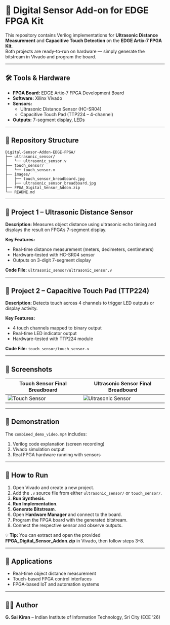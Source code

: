 # 🔌 Digital Sensor Add-on for EDGE FPGA Kit

This repository contains Verilog implementations for **Ultrasonic Distance Measurement** and **Capacitive Touch Detection** on the **EDGE Artix-7 FPGA Kit**.  
Both projects are ready-to-run on hardware — simply generate the bitstream in Vivado and program the board.

---

## 🛠 Tools & Hardware
- **FPGA Board:** EDGE Artix-7 FPGA Development Board
- **Software:** Xilinx Vivado
- **Sensors:**
  - Ultrasonic Distance Sensor (HC-SR04)
  - Capacitive Touch Pad (TTP224 – 4-channel)
- **Outputs:** 7-segment display, LEDs

---

## 📂 Repository Structure
```plaintext
Digital-Sensor-Addon-EDGE-FPGA/
├── ultrasonic_sensor/
│   └── ultrasonic_sensor.v
├── touch_sensor/
│   └── touch_sensor.v
├── images/
│   ├── touch_sensor_breadboard.jpg
│   ├── ultrasonic_sensor_breadboard.jpg
├── FPGA_Digital_Sensor_Addon.zip
└── README.md

```


---

## 📌 Project 1 – Ultrasonic Distance Sensor
**Description:** Measures object distance using ultrasonic echo timing and displays the result on FPGA’s 7-segment display.

**Key Features:**
- Real-time distance measurement (meters, decimeters, centimeters)
- Hardware-tested with HC-SR04 sensor
- Outputs on 3-digit 7-segment display

**Code File:** `ultrasonic_sensor/ultrasonic_sensor.v`

---

## 📌 Project 2 – Capacitive Touch Pad (TTP224)
**Description:** Detects touch across 4 channels to trigger LED outputs or display activity.

**Key Features:**
- 4 touch channels mapped to binary output
- Real-time LED indicator output
- Hardware-tested with TTP224 module

**Code File:** `touch_sensor/touch_sensor.v`

---

## 📸 Screenshots

| Touch Sensor Final Breadboard | Ultrasonic Sensor Final Breadboard |
|--------------------------------|------------------------------------|
| ![Touch Sensor](images/touch_sensor_breadboard.jpg) | ![Ultrasonic Sensor](images/ultrasonic_sensor_breadboard.jpg) |

---

## 🎥 Demonstration
The `combined_demo_video.mp4` includes:
1. Verilog code explanation (screen recording)
2. Vivado simulation output
3. Real FPGA hardware running with sensors

---

## 🚀 How to Run
1. Open Vivado and create a new project.
2. Add the `.v` source file from either `ultrasonic_sensor/` or `touch_sensor/`.
3. **Run Synthesis**.
4. **Run Implementation**.
5. **Generate Bitstream**.
6. Open **Hardware Manager** and connect to the board.
7. Program the FPGA board with the generated bitstream.
8. Connect the respective sensor and observe outputs.

💡 **Tip:** You can extract and open the provided **FPGA_Digital_Sensor_Addon.zip** in Vivado, then follow steps 3–8.

---

## 📌 Applications
- Real-time object distance measurement
- Touch-based FPGA control interfaces
- FPGA-based IoT and automation systems

---

## 👨‍💻 Author
**G. Sai Kiran** – Indian Institute of Information Technology, Sri City (ECE ’26)


